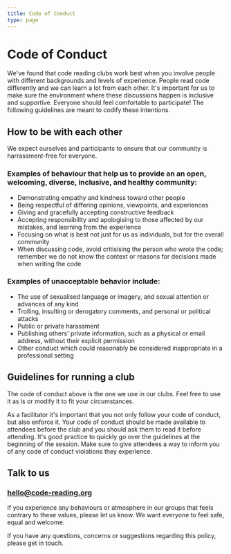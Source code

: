 ```yaml
---
title: Code of Conduct
type: page
---
```


# Code of Conduct

We've found that code reading clubs work best when you involve people with different backgrounds and levels of experience. People read code differently and we can learn a lot from each other. It's important for us to make sure the environment where these discussions happen is inclusive and supportive. Everyone should feel comfortable to participate! The following guidelines are meant to codify these intentions.

## How to be with each other

We expect ourselves and participants to ensure that our community is harrassment-free for everyone.

### Examples of behaviour that help us to provide an an open, welcoming, diverse, inclusive, and healthy community:

* Demonstrating empathy and kindness toward other people
* Being respectful of differing opinions, viewpoints, and experiences
* Giving and gracefully accepting constructive feedback
* Accepting responsibility and apologising to those affected by our mistakes,
  and learning from the experience
* Focusing on what is best not just for us as individuals, but for the
  overall community
* When discussing code, avoid critisising the person who wrote the code; remember we do not know the context or reasons for decisions made when writing the code


### Examples of unacceptable behavior include:

* The use of sexualised language or imagery, and sexual attention or
  advances of any kind
* Trolling, insulting or derogatory comments, and personal or political attacks
* Public or private harassment
* Publishing others' private information, such as a physical or email
  address, without their explicit permission
* Other conduct which could reasonably be considered inappropriate in a
  professional setting


## Guidelines for running a club

The code of conduct above is the one we use in our clubs. Feel free to use it as is or modify it to fit your circumstances.

As a facilitator it's important that you not only follow your code of conduct, but also enforce it. Your code of conduct should be made available to attendees before the club and you should ask them to read it before attending. It's good practice to quickly go over the guidelines at the beginning of the session. Make sure to give attendees a way to inform you of any code of conduct violations they experience.

## Talk to us

### hello@code-reading.org

If you experience any behaviours or atmosphere in our groups that feels contrary to these values, please let us know. We want everyone to feel safe, equal and welcome.

If you have any questions, concerns or suggestions regarding this policy, please get in touch.
